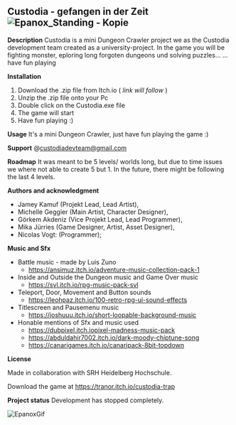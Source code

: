 ## Custodia - gefangen in der Zeit ![Epanox_Standing - Kopie](https://user-images.githubusercontent.com/100305591/189079450-600ede11-6823-4f66-890d-10e7df62df4c.png)

**Description**
Custodia is a mini Dungeon Crawler project we as the Custodia development team created as a university-project. In the game you will be fighting monster, eploring long forgoten dungeons und solving puzzles... 
... have fun playing

**Installation**
1. Download the .zip file from Itch.io ( *link will follow* )
2. Unzip the .zip file onto your Pc
3. Double click on the Custodia.exe file
4. The game will start
5. Have fun playing :)

**Usage**
It's a mini Dungeon Crawler, just have fun playing the game :)

**Support**
@custodiadevteam@gmail.com

**Roadmap**
It was meant to be 5 levels/ worlds long, but due to time issues we where not able to create 5 but 1. In the future, there might be following the last 4 levels.

**Authors and acknowledgment**

- Jamey Kamuf (Projekt Lead, Lead Artist),
- Michelle Geggier (Main Artist, Character Designer),
- Görkem Akdeniz (Vice Projekt Lead, Lead Programmer),
- Mika Jürries (Game Designer, Artist, Asset Designer),
- Nicolas Vogt: (Programmer);

**Music and Sfx**

- Battle music - made by Luis Zuno
  - https://ansimuz.itch.io/adventure-music-collection-pack-1
- Inside and Outside the Dungeon music and Game Over music
  - https://svl.itch.io/rpg-music-pack-svl
- Teleport, Door, Movement and Button sounds
  - https://leohpaz.itch.io/100-retro-rpg-ui-sound-effects
- Titlescreen and Pausemenu music
  - https://joshuuu.itch.io/short-loopable-background-music
- Honable mentions of Sfx and music used
  - https://dubpixel.itch.iopixel-madness-music-pack
  - https://abduldahir7002.itch.io/dark-moody-chiptune-song
  - https://canarigames.itch.io/canaripack-8bit-topdown




**License**

Made in collaboration with SRH Heidelberg Hochschule.

Download the game at https://tranor.itch.io/custodia-trap

**Project status**
Development has stopped completely.

![EpanoxGif](https://user-images.githubusercontent.com/100305591/189079165-cacac937-061f-49df-9b53-7268716d313e.gif)

